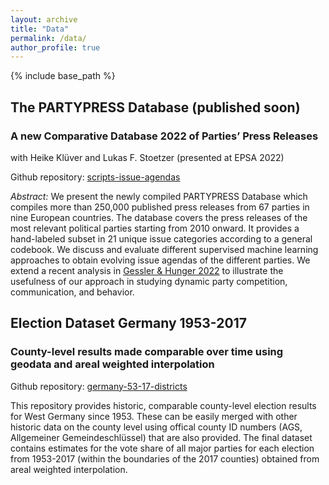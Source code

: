 ```yaml
---
layout: archive
title: "Data"
permalink: /data/
author_profile: true
---
```


{% include base_path %}

## The PARTYPRESS Database (published soon)
### A new Comparative Database 2022 of Parties’ Press Releases 
with Heike Klüver and Lukas F. Stoetzer (presented at EPSA 2022)

Github repository: [scripts-issue-agendas](https://github.com/cornelius-erfort/scripts-issue-agendas)

*Abstract:* We present the newly compiled PARTYPRESS Database which compiles more than 250,000 published press releases from 67 parties in nine European countries. The database covers the press releases of the most relevant political parties starting from 2010 onward. It provides a hand-labeled subset in 21 unique issue categories according to a general codebook. We discuss and evaluate different supervised machine learning approaches to obtain evolving issue agendas of the different parties. We extend a recent analysis in [Gessler & Hunger 2022](https://doi.org/10.1017/psrm.2021.64) to illustrate the usefulness of our approach in studying dynamic party competition, communication, and behavior.


## Election Dataset Germany 1953-2017
### County-level results made comparable over time using geodata and areal weighted interpolation
Github repository: [germany-53-17-districts](https://github.com/cornelius-erfort/germany-53-17-districts)

This repository provides historic, comparable county-level election results for West Germany since 1953. These can be easily merged with other historic data on the county level using offical county ID numbers (AGS, Allgemeiner Gemeindeschlüssel) that are also provided. The final dataset contains estimates for the vote share of all major parties for each election from 1953-2017 (within the boundaries of the 2017 counties) obtained from areal weighted interpolation. 
